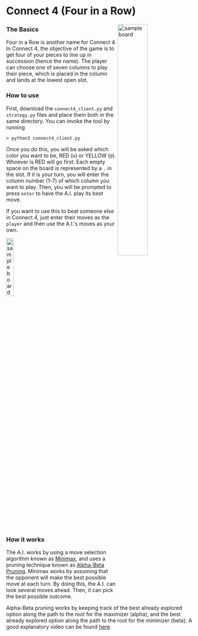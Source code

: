 # Connect 4 (Four in a Row)  
<img src="https://github.com/k-gerner/Game-Pigeon-Solvers/blob/master/Images/Connect%204/sampleConnect4Board.jpeg" alt = "sample board" width="40%" align = "right">  

### The Basics  
Four in a Row is another name for Connect 4. In Connect 4, the objective of the game is to get four of your pieces to line up in succession (hence the name). The player can choose one of seven columns to play their piece, which is placed in the column and lands at the lowest open slot.
### How to use
First, download the `connect4_client.py` and `strategy.py` files and place them both in the same directory. You can invoke the tool by running  
```
> python3 connect4_client.py
```
Once you do this, you will be asked which color you want to be, RED (`o`) or YELLOW (`@`). Whoever is RED will go first. Each empty space on the board is represented by a `.` in the slot. If it is your turn, you will enter the column number (1-7) of which column you want to play. Then, you will be prompted to press `enter` to have the A.I. play its best move.  

If you want to use this to beat someone else in Connect 4, just enter their moves as the `player` and then use the A.I.'s moves as your own.  

<img src="https://github.com/k-gerner/Game-Pigeon-Solvers/blob/master/Images/Connect%204/sampleProgramBoard.png" alt = "sample board output" width="20%">  

### How it works  
The A.I. works by using a move selection algorithm known as [Minimax](https://en.wikipedia.org/wiki/Minimax), and uses a pruning technique known as [Alpha-Beta Pruning](https://en.wikipedia.org/wiki/Alpha%E2%80%93beta_pruning). Minimax works by assuming that the opponent will make the best possible move at each turn. By doing this, the A.I. can look several moves ahead. Then, it can pick the best possible outcome.  

Alpha-Beta pruning works by keeping track of the best already explored option along the path to the root for the maximizer (alpha), and the best already explored option along the path to the root for the minimizer (beta). A good explanatory video can be found [here](https://www.youtube.com/watch?v=xBXHtz4Gbdo&ab_channel=CS188Spring2013).